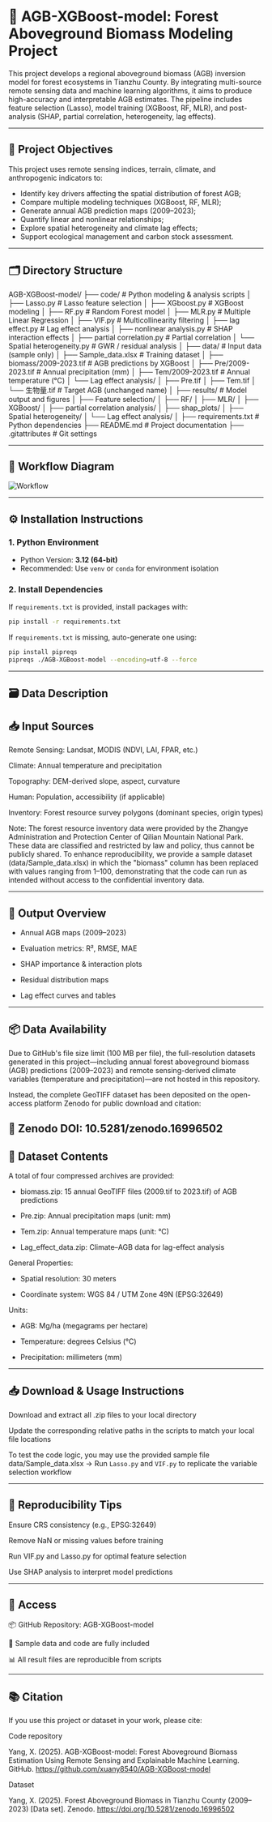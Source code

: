 # 🌲 AGB-XGBoost-model: Forest Aboveground Biomass Modeling Project

This project develops a regional aboveground biomass (AGB) inversion model for forest ecosystems in Tianzhu County. By integrating multi-source remote sensing data and machine learning algorithms, it aims to produce high-accuracy and interpretable AGB estimates. The pipeline includes feature selection (Lasso), model training (XGBoost, RF, MLR), and post-analysis (SHAP, partial correlation, heterogeneity, lag effects).

---

## 📌 Project Objectives

This project uses remote sensing indices, terrain, climate, and anthropogenic indicators to:

- Identify key drivers affecting the spatial distribution of forest AGB;
- Compare multiple modeling techniques (XGBoost, RF, MLR);
- Generate annual AGB prediction maps (2009–2023);
- Quantify linear and nonlinear relationships;
- Explore spatial heterogeneity and climate lag effects;
- Support ecological management and carbon stock assessment.

---

## 🗂️ Directory Structure
AGB-XGBoost-model/
├── code/ # Python modeling & analysis scripts
│ ├── Lasso.py # Lasso feature selection
│ ├── XGboost.py # XGBoost modeling
│ ├── RF.py # Random Forest model
│ ├── MLR.py # Multiple Linear Regression
│ ├── VIF.py # Multicollinearity filtering
│ ├── lag effect.py # Lag effect analysis
│ ├── nonlinear analysis.py # SHAP interaction effects
│ ├── partial correlation.py # Partial correlation
│ └── Spatial heterogeneity.py # GWR / residual analysis
│
├── data/ # Input data (sample only)
│ ├── Sample_data.xlsx # Training dataset
│ ├── biomass/2009-2023.tif # AGB predictions by XGBoost
│ ├── Pre/2009-2023.tif # Annual precipitation (mm)
│ ├── Tem/2009-2023.tif # Annual temperature (°C)
│ └── Lag effect analysis/
│ ├── Pre.tif
│ ├── Tem.tif
│ └── 生物量.tif # Target AGB (unchanged name)
│
├── results/ # Model output and figures
│ ├── Feature selection/
│ ├── RF/
│ ├── MLR/
│ ├── XGBoost/
│ ├── partial correlation analysis/
│ ├── shap_plots/
│ ├── Spatial heterogeneity/
│ └── Lag effect analysis/
│
├── requirements.txt # Python dependencies
├── README.md # Project documentation
├── .gitattributes # Git settings

---

## 🧭 Workflow Diagram

![Workflow](results/Technical%20route.png)

---

## ⚙️ Installation Instructions

### 1. Python Environment

- Python Version: **3.12 (64-bit)**
- Recommended: Use `venv` or `conda` for environment isolation

### 2. Install Dependencies

If `requirements.txt` is provided, install packages with:

```bash
pip install -r requirements.txt
```
If `requirements.txt` is missing, auto-generate one using:
```bash
pip install pipreqs
pipreqs ./AGB-XGBoost-model --encoding=utf-8 --force
```
---

## 🗃️ Data Description
## 📥 Input Sources

Remote Sensing: Landsat, MODIS (NDVI, LAI, FPAR, etc.)

Climate: Annual temperature and precipitation

Topography: DEM-derived slope, aspect, curvature

Human: Population, accessibility (if applicable)

Inventory: Forest resource survey polygons (dominant species, origin types)

Note: The forest resource inventory data were provided by the Zhangye Administration and Protection Center of Qilian Mountain National Park.
These data are classified and restricted by law and policy, thus cannot be publicly shared.
To enhance reproducibility, we provide a sample dataset (data/Sample_data.xlsx) in which the "biomass" column has been replaced with values ranging from 1–100, demonstrating that the code can run as intended without access to the confidential inventory data.

---
## 💾 Output Overview

- Annual AGB maps (2009–2023)

- Evaluation metrics: R², RMSE, MAE

- SHAP importance & interaction plots

- Residual distribution maps

- Lag effect curves and tables

---
## 📦 Data Availability

Due to GitHub's file size limit (100 MB per file), the full-resolution datasets generated in this project—including annual forest aboveground biomass (AGB) predictions (2009–2023) and remote sensing-derived climate variables (temperature and precipitation)—are not hosted in this repository.

Instead, the complete GeoTIFF dataset has been deposited on the open-access platform Zenodo for public download and citation:

🔗 Zenodo DOI:
10.5281/zenodo.16996502
---

## 📁 Dataset Contents

A total of four compressed archives are provided:

- biomass.zip: 15 annual GeoTIFF files (2009.tif to 2023.tif) of AGB predictions

- Pre.zip: Annual precipitation maps (unit: mm)

- Tem.zip: Annual temperature maps (unit: °C)

- Lag_effect_data.zip: Climate–AGB data for lag-effect analysis

General Properties:

  - Spatial resolution: 30 meters

  - Coordinate system: WGS 84 / UTM Zone 49N (EPSG:32649)

Units:

  - AGB: Mg/ha (megagrams per hectare)

  - Temperature: degrees Celsius (°C)

  - Precipitation: millimeters (mm)
  
 ---
## 📥 Download & Usage Instructions

Download and extract all .zip files to your local directory

Update the corresponding relative paths in the scripts to match your local file locations

To test the code logic, you may use the provided sample file data/Sample_data.xlsx
→ Run `Lasso.py` and `VIF.py` to replicate the variable selection workflow

---
 
## 🧠 Reproducibility Tips

Ensure CRS consistency (e.g., EPSG:32649)

Remove NaN or missing values before training

Run VIF.py and Lasso.py for optimal feature selection

Use SHAP analysis to interpret model predictions

 ---

##  🔗 Access

📦 GitHub Repository: AGB-XGBoost-model

📁 Sample data and code are fully included

📊 All result files are reproducible from scripts

 ---

## 📚 Citation

If you use this project or dataset in your work, please cite:

Code repository

Yang, X. (2025). AGB-XGBoost-model: Forest Aboveground Biomass Estimation Using Remote Sensing and Explainable Machine Learning. GitHub. https://github.com/xuany8540/AGB-XGBoost-model

Dataset

Yang, X. (2025). Forest Aboveground Biomass in Tianzhu County (2009–2023) [Data set]. Zenodo. https://doi.org/10.5281/zenodo.16996502




